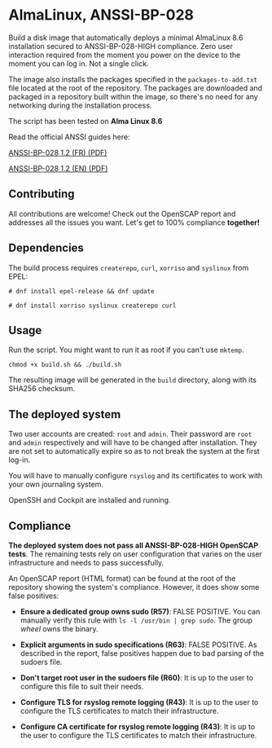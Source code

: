# AlmaLinux, ANSSI-BP-028

Build a disk image that automatically deploys a minimal AlmaLinux 8.6 installation secured to ANSSI-BP-028-HIGH compliance. Zero user interaction required from the moment you power on the device to the moment you can log in. Not a single click.

The image also installs the packages specified in the `packages-to-add.txt` file located at the root of the repository. The packages are downloaded and packaged in a repository built within the image, so there's no need for any networking during the installation process.

The script has been tested on **Alma Linux 8.6**

Read the official ANSSI guides here:

[ANSSI-BP-028 1.2 (FR) (PDF)](https://www.ssi.gouv.fr/uploads/2016/01/linux_configuration-fr-v1.2.pdf)

[ANSSI-BP-028 1.2 (EN) (PDF)](https://www.ssi.gouv.fr/uploads/2019/03/linux_configuration-en-v1.2.pdf)

## Contributing

All contributions are welcome! Check out the OpenSCAP report and addresses all the issues you want. Let's get to 100% compliance **together!**

## Dependencies

The build process requires `createrepo`, `curl`, `xorriso` and `syslinux` from EPEL:

`# dnf install epel-release && dnf update`

`# dnf install xorriso syslinux createrepo curl`

## Usage

Run the script. You might want to run it as root if you can't use `mktemp`.

`chmod +x build.sh && ./build.sh`

The resulting image will be generated in the `build` directory, along with its SHA256 checksum.

## The deployed system

Two user accounts are created: `root` and `admin`. Their password are `root` and `admin` respectively and will have to be changed after installation. They are not set to automatically expire so as to not break the system at the first log-in.

You will have to manually configure `rsyslog` and its certificates to work with your own journaling system.

OpenSSH and Cockpit are installed and running.

## Compliance

**The deployed system does not pass all ANSSI-BP-028-HIGH OpenSCAP tests**. The remaining tests rely on user configuration that varies on the user infrastructure and needs to pass successfully.

An OpenSCAP report (HTML format) can be found at the root of the repository showing the system's compliance. However, it does show some false positives:

* **Ensure a dedicated group owns sudo (R57)**: FALSE POSITIVE. You can manually verify this rule with `ls -l /usr/bin | grep sudo`. The group *wheel* owns the binary.

* **Explicit arguments in sudo specifications (R63)**: FALSE POSITIVE. As described in the report, false positives happen due to bad parsing of the sudoers file.

* **Don't target root user in the sudoers file (R60)**: It is up to the user to configure this file to suit their needs.

* **Configure TLS for rsyslog remote logging (R43)**: It is up to the user to configure the TLS certificates to match their infrastructure.

* **Configure CA certificate for rsyslog remote logging (R43)**: It is up to the user to configure the TLS certificates to match their infrastructure.
